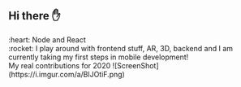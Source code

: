 ## Hi there :hand:
<div align="left">
:heart: Node and React
<br />
:rocket: I play around with frontend stuff, AR, 3D, backend and I am currently taking my first steps in mobile development!
</div>
My real contributions for 2020
![ScreenShot](https://i.imgur.com/a/BlJOtiF.png)
<!--
**KacperBiedka/KacperBiedka** is a ✨ _special_ ✨ repository because its `README.md` (this file) appears on your GitHub profile.

Here are some ideas to get you started:

- 🔭 I’m currently working on ...
- 🌱 I’m currently learning ...
- 👯 I’m looking to collaborate on ...
- 🤔 I’m looking for help with ...
- 💬 Ask me about ...
- 📫 How to reach me: ...
- 😄 Pronouns: ...
- ⚡ Fun fact: ...
-->

